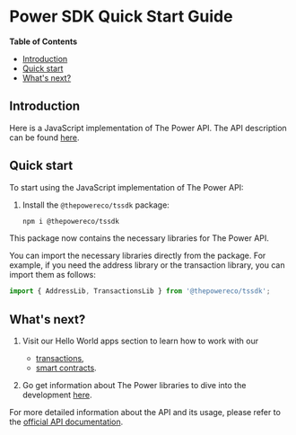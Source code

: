 # Power SDK Quick Start Guide

**Table of Contents**

<!-- START doctoc generated TOC please keep comment here to allow auto update -->
<!-- DON'T EDIT THIS SECTION, INSTEAD RE-RUN doctoc TO UPDATE -->

- [Introduction](#introduction)
- [Quick start](#quick-start)
- [What's next?](#whats-next)

<!-- END doctoc generated TOC please keep comment here to allow auto update -->

## Introduction

Here is a JavaScript implementation of The Power API.
The API description can be found [here](https://doc.thepower.io/docs/Build/api/common-terms).

## Quick start

To start using the JavaScript implementation of The Power API:

1. Install the `@thepowereco/tssdk` package:

   ```bash
   npm i @thepowereco/tssdk
   ```

This package now contains the necessary libraries for The Power API.

You can import the necessary libraries directly from the package. For example, if you need the address library or the transaction library, you can import them as follows:

```javascript
import { AddressLib, TransactionsLib } from '@thepowereco/tssdk';
```

## What's next?

1. Visit our Hello World apps section to learn how to work with our 

   - [transactions](./transactions/01-intro.md),
   - [smart contracts](./smart-contracts/01-intro.md).

2. Go get information about The Power libraries to dive into the development [here](./02-lib-description.md).

For more detailed information about the API and its usage, please refer to the [official API documentation](https://doc.thepower.io/docs/Build/api/api-reference/).